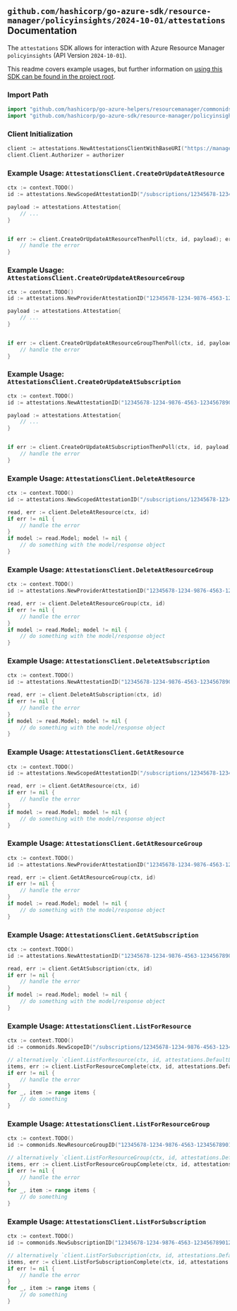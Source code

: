 
## `github.com/hashicorp/go-azure-sdk/resource-manager/policyinsights/2024-10-01/attestations` Documentation

The `attestations` SDK allows for interaction with Azure Resource Manager `policyinsights` (API Version `2024-10-01`).

This readme covers example usages, but further information on [using this SDK can be found in the project root](https://github.com/hashicorp/go-azure-sdk/tree/main/docs).

### Import Path

```go
import "github.com/hashicorp/go-azure-helpers/resourcemanager/commonids"
import "github.com/hashicorp/go-azure-sdk/resource-manager/policyinsights/2024-10-01/attestations"
```


### Client Initialization

```go
client := attestations.NewAttestationsClientWithBaseURI("https://management.azure.com")
client.Client.Authorizer = authorizer
```


### Example Usage: `AttestationsClient.CreateOrUpdateAtResource`

```go
ctx := context.TODO()
id := attestations.NewScopedAttestationID("/subscriptions/12345678-1234-9876-4563-123456789012/resourceGroups/some-resource-group", "attestationName")

payload := attestations.Attestation{
	// ...
}


if err := client.CreateOrUpdateAtResourceThenPoll(ctx, id, payload); err != nil {
	// handle the error
}
```


### Example Usage: `AttestationsClient.CreateOrUpdateAtResourceGroup`

```go
ctx := context.TODO()
id := attestations.NewProviderAttestationID("12345678-1234-9876-4563-123456789012", "example-resource-group", "attestationName")

payload := attestations.Attestation{
	// ...
}


if err := client.CreateOrUpdateAtResourceGroupThenPoll(ctx, id, payload); err != nil {
	// handle the error
}
```


### Example Usage: `AttestationsClient.CreateOrUpdateAtSubscription`

```go
ctx := context.TODO()
id := attestations.NewAttestationID("12345678-1234-9876-4563-123456789012", "attestationName")

payload := attestations.Attestation{
	// ...
}


if err := client.CreateOrUpdateAtSubscriptionThenPoll(ctx, id, payload); err != nil {
	// handle the error
}
```


### Example Usage: `AttestationsClient.DeleteAtResource`

```go
ctx := context.TODO()
id := attestations.NewScopedAttestationID("/subscriptions/12345678-1234-9876-4563-123456789012/resourceGroups/some-resource-group", "attestationName")

read, err := client.DeleteAtResource(ctx, id)
if err != nil {
	// handle the error
}
if model := read.Model; model != nil {
	// do something with the model/response object
}
```


### Example Usage: `AttestationsClient.DeleteAtResourceGroup`

```go
ctx := context.TODO()
id := attestations.NewProviderAttestationID("12345678-1234-9876-4563-123456789012", "example-resource-group", "attestationName")

read, err := client.DeleteAtResourceGroup(ctx, id)
if err != nil {
	// handle the error
}
if model := read.Model; model != nil {
	// do something with the model/response object
}
```


### Example Usage: `AttestationsClient.DeleteAtSubscription`

```go
ctx := context.TODO()
id := attestations.NewAttestationID("12345678-1234-9876-4563-123456789012", "attestationName")

read, err := client.DeleteAtSubscription(ctx, id)
if err != nil {
	// handle the error
}
if model := read.Model; model != nil {
	// do something with the model/response object
}
```


### Example Usage: `AttestationsClient.GetAtResource`

```go
ctx := context.TODO()
id := attestations.NewScopedAttestationID("/subscriptions/12345678-1234-9876-4563-123456789012/resourceGroups/some-resource-group", "attestationName")

read, err := client.GetAtResource(ctx, id)
if err != nil {
	// handle the error
}
if model := read.Model; model != nil {
	// do something with the model/response object
}
```


### Example Usage: `AttestationsClient.GetAtResourceGroup`

```go
ctx := context.TODO()
id := attestations.NewProviderAttestationID("12345678-1234-9876-4563-123456789012", "example-resource-group", "attestationName")

read, err := client.GetAtResourceGroup(ctx, id)
if err != nil {
	// handle the error
}
if model := read.Model; model != nil {
	// do something with the model/response object
}
```


### Example Usage: `AttestationsClient.GetAtSubscription`

```go
ctx := context.TODO()
id := attestations.NewAttestationID("12345678-1234-9876-4563-123456789012", "attestationName")

read, err := client.GetAtSubscription(ctx, id)
if err != nil {
	// handle the error
}
if model := read.Model; model != nil {
	// do something with the model/response object
}
```


### Example Usage: `AttestationsClient.ListForResource`

```go
ctx := context.TODO()
id := commonids.NewScopeID("/subscriptions/12345678-1234-9876-4563-123456789012/resourceGroups/some-resource-group")

// alternatively `client.ListForResource(ctx, id, attestations.DefaultListForResourceOperationOptions())` can be used to do batched pagination
items, err := client.ListForResourceComplete(ctx, id, attestations.DefaultListForResourceOperationOptions())
if err != nil {
	// handle the error
}
for _, item := range items {
	// do something
}
```


### Example Usage: `AttestationsClient.ListForResourceGroup`

```go
ctx := context.TODO()
id := commonids.NewResourceGroupID("12345678-1234-9876-4563-123456789012", "example-resource-group")

// alternatively `client.ListForResourceGroup(ctx, id, attestations.DefaultListForResourceGroupOperationOptions())` can be used to do batched pagination
items, err := client.ListForResourceGroupComplete(ctx, id, attestations.DefaultListForResourceGroupOperationOptions())
if err != nil {
	// handle the error
}
for _, item := range items {
	// do something
}
```


### Example Usage: `AttestationsClient.ListForSubscription`

```go
ctx := context.TODO()
id := commonids.NewSubscriptionID("12345678-1234-9876-4563-123456789012")

// alternatively `client.ListForSubscription(ctx, id, attestations.DefaultListForSubscriptionOperationOptions())` can be used to do batched pagination
items, err := client.ListForSubscriptionComplete(ctx, id, attestations.DefaultListForSubscriptionOperationOptions())
if err != nil {
	// handle the error
}
for _, item := range items {
	// do something
}
```
